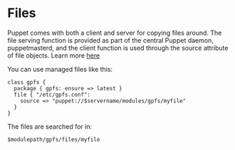 Files
=====

Puppet comes with both a client and server for copying files around. The file
serving function is provided as part of the central Puppet daemon,
puppetmasterd, and the client function is used through the source attribute of
file objects. Learn more [here](http://projects.puppetlabs.com/projects/puppet/wiki/File_Serving_Configuration)

You can use managed files like this:

    class gpfs {
      package { gpfs: ensure => latest }
      file { "/etc/gpfs.conf":
        source => "puppet://$servername/modules/gpfs/myfile"
      }
    }

The files are searched for in:
	
	$modulepath/gpfs/files/myfile


